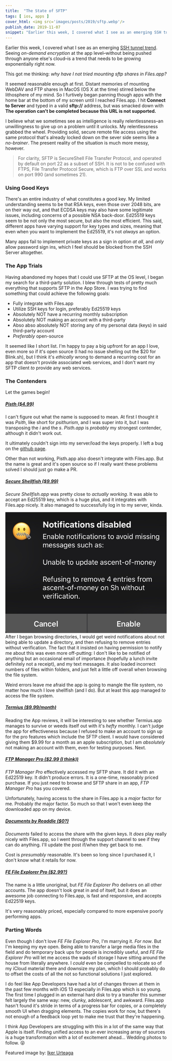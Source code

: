 ```yaml
---
title:  "The State of SFTP"
tags: [ ios, apps ]
cover_html: <img src='images/posts/2019/sftp.webp'/>
publish_date: 2019-11-07
snippet: "Earlier this week, I covered what I see as an emerging SSH tunnel trend. Seeing on-demand encryption at the app level–without being pushed through anyone else's cloud–is a trend that needs to be growing exponentially right now."
---
```


Earlier this week, I covered what I see as an emerging
[SSH tunnel trend](/ssh-tunnel-trend). Seeing _on-demand encryption_ at the app
level–without being pushed through anyone else's cloud–is a trend that needs to
be growing exponentially right now.

This got me thinking: _why have I not tried mounting sftp shares in Files.app?_

It seemed reasonable enough at first. Distant memories of mounting WebDAV and
FTP shares in MacOS (OS X at the time) stirred below the lithosphere of my mind.
So I furtively began panning though apps with the home bar at the bottom of my
screen until I reached Files.app. I hit **Connect to Server** and typed in a
valid **sftp://** address, but was smacked down with **The operation can't be
completed because this URL is not supported.**

I believe what we sometimes see as intelligence is really relentlessness–an
unwillingness to give up on a problem until it unlocks. My relentlessness
grabbed the wheel. Providing solid, secure remote file access using the same
protocol that's already locked down on the sever side seems like a _no-brainer_.
The present reality of the situation is much more messy, however.

> For clarity, SFTP is SecureShell File Transfer Protocol, and operated by
> default on port 22 as a subset of SSH. It is not to be confused with FTPS,
> File Transfer Protocol Secure, which is FTP over SSL and works on port 990
> (and sometimes 21).

### Using Good Keys

There's an entire industry of what constitutes a good key. My limited
understanding seems to be that RSA keys, even those over 2048 bits, are on their
way out, and that ECDSA keys may also have some legitimate issues, including
concerns of a possible NSA back-door. Ed25519 keys seem to be not only the most
secure, but also the most efficient. This said, different apps have varying
support for key types and sizes, meaning that even when you want to implement
the Ed25519, it's not _always_ an option.

Many apps fail to implement private keys as a sign in option _at all_, and
_only_ allow password sign ins, which I feel should be blocked from the SSH
Server altogether.

### The App Trials

Having abandoned my hopes that I could use SFTP at the OS level, I began my
search for a third-party solution. I blew through tests of pretty much
everything that supports SFTP in the App Store. I was trying to find something
that could achieve the following goals:

- Fully integrate with Files.app
- Utilize SSH keys for login, preferably Ed25519 keys
- Absolutely NOT have a recurring monthly subscription
- Absolutely NOT making an account with a third-party
- Abso abso absolutely NOT storing any of my personal data (keys) in said
  third-party account
- _Preferably_ open-source

It seemed like I short list. I'm happy to pay a big upfront for an app I love,
even more so if it's open source (I had no issue shelling out the $20 for
Blink.sh), but I think it's _ethically_ wrong to demand a recurring cost for an
app that doesn't provide associated web services, and I don't want my SFTP
client _to_ provide any web services.

### The Contenders

Let the games begin!

##### [Pisth ($4.99)](https://apps.apple.com/us/app/pisth-ssh-client/id1331070425)

I can't figure out what the name is supposed to mean. At first I thought it was
_Psith_, like short for _psithurism_, and I was super into it, but I was
transposing the _i_ and the _s_. _Pisth.app_ is _probably_ my strongest
contender, although it didn't work out.

It ultimately couldn't sign into my server/load the keys properly. I left a bug
on the [github page](https://github.com/ColdGrub1384/Pisth/issues/24).

Other than not working, Pisth.app also doesn't integrate with Files.app. But the
name is great and it's open source so if I really want these problems solved I
should just go make a PR.

##### [Secure Shellfish ($9.99)](https://apps.apple.com/us/app/secure-shellfish-sftp-client/id1336634154)

_Secure Shellfish.app_ was pretty close to _actually working_. It was able to
accept an Ed25519 key, which is a huge plus, and it integrates with Files.app
nicely. It also managed to successfully log in to my server, kinda.

![Weird Error](images/posts/2019/secureshellfish.jpg#left) After I began
browsing directories, I would get weird notifications about not being able to
update a directory, and then refusing to remove entries without verification.
The fact that it insisted on having permission to notify me about this was even
more off-putting: I don't like to be notified of anything but an occasional
email of importance (hopefully a lunch invite definitely not a receipt), and my
text messages. It also loaded incorrect numbers of files within folders, and
just felt a little off overall when browsing the file system.

Weird errors leave me afraid the app is going to mangle the file system, no
matter how much I love shellfish (and I do). But at least this app managed _to_
access the file system.

##### [Termius ($9.99/month)](https://apps.apple.com/us/app/termius-ssh-client/id549039908)

Reading the App reviews, it will be interesting to see whether Termius.app
manages to survive or weeds itself out with it's _hefty_ monthly. I can't judge
the app for effectiveness because I refused to make an account to sign up for
the pro features which include the SFTP client. I would have considered giving
them $9.99 for a month as an apple subscription, but I am _absolutely_ not
making an account with them, even for testing purposes. Next.

##### [FTP Manager Pro ($2.99 (I think))](https://apps.apple.com/us/app/ftpmanager-pro/id522627917)

_FTP Manager Pro_ effectively accessed my SFTP share. It did it with an Ed22519
key. It didn't produce errors. It is a one-time, reasonably priced purchase. If
you just need to browse and SFTP share in an app, _FTP Manager Pro_ has you
covered.

Unfortunately, having access to the share in Files.app is a _major_ factor for
me. Probably _the_ major factor. So much so that I won't even keep the
downloaded app on my device.

##### [Documents by Readdle ($0?)](https://apps.apple.com/us/app/documents-by-readdle/id364901807)

_Documents_ failed to access the share with the given keys. It _does_ play
really nicely with Files.app, so I went through the support channel to see if
they can do anything. I'll update the post if/when they get back to me.

Cost is _presumably_ reasonable. It's been so long since I purchased it, I don't
know what it retails for now.

##### [FE File Explorer Pro ($2.99?)](https://apps.apple.com/us/app/fe-file-explorer-pro/id499470113)

The name is a little unoriginal, but _FE File Explorer Pro_ delivers on all
other accounts. The app doesn't look great in and of itself, but it does an
awesome job connecting to Files.app, is fast and responsive, and accepts Ed22519
keys.

It's very reasonably priced, especially compared to more expensive poorly
performing apps.

### Parting Words

Even though I don't love _FE File Explorer Pro_, I'm marrying it. _For now_. But
I'm keeping my eye open. Being able to transfer a large media files in the field
and do temporary back ups for people is incredibly useful, and _FE File Explorer
Pro_ will let me access the wads of storage I have sitting around the house from
literally anywhere. I _could_ even be compelled to relocate so of my iCloud
material there and downsize my plan, which I should probably do to offset the
costs of all the not so functional solutions I just explored.

I do feel like App Developers have had a lot of changes thrown at them in the
past few months with iOS 13 especially in Files.app which is so young. The first
time I plugged in an external hard disk to try a transfer this summer felt
largely the same way: new, clunky, adolescent, and awkward. Files.app hasn't
found it's stride in terms of a progress bar for copies, or a completely smooth
UI when dragging elements. The copies work for now, but there's not enough of a
feedback loop yet to make me trust that they're happening.

I think App Developers are struggling with this in a lot of the same way that
Apple is itself. Finding unified access to an ever increasing array of sources
is a huge transformation with a lot of excitement ahead... Wedding photos to
follow. 😝

Featured image by:
[Iker Urteaga](https://unsplash.com/@iurte?utm_medium=referral&utm_campaign=photographer-credit&utm_content=creditBadge)
